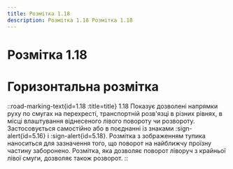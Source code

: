 ```yaml
---
title: Розмітка 1.18
description: Розмітка 1.18 Розмітка 1.18
---
```

# Розмітка 1.18
# Горизонтальна розмітка
::road-marking-text{id=1.18 :title=title}
1.18  Показує дозволені напрямки руху по смугах на перехресті, транспортній розв'язці в різних рівнях, в місці влаштування віднесеного лівого повороту чи розвороту.
Застосовується самостійно або в поєднанні із знаками :sign-alert{id=5.16} і :sign-alert{id=5.18}. Розмітка з зображенням тупика наноситься для зазначення того, що поворот на найближчу проїзну частину заборонено. Розмітка, яка дозволяє поворот ліворуч з крайньої лівої смуги, дозволяє також розворот.
::